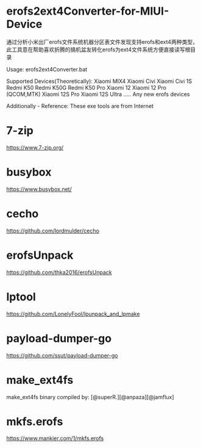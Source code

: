 # erofs2ext4Converter-for-MIUI-Device
通过分析小米出厂erofs文件系统机器分区表文件发现支持erofs和ext4两种类型，此工具意在帮助喜欢折腾的搞机盆友转化erofs为ext4文件系统方便直接读写根目录

Usage: erofs2ext4Converter.bat <filePath>


Supported Devices(Theoretically):
	Xiaomi MIX4
	Xiaomi Civi
	Xiaomi Civi 1S
	Redmi K50
	Redmi K50G
	Redmi K50 Pro
	Xiaomi 12
	Xiaomi 12 Pro (QCOM,MTK)
	Xiaomi 12S Pro
	Xiaomi 12S Ultra
	.....
	Any new erofs devices
	

Additionally - Reference:
	These exe tools are from Internet

# 7-zip
https://www.7-zip.org/


# busybox
https://www.busybox.net/

	
# cecho
https://github.com/lordmulder/cecho


# erofsUnpack
https://github.com/thka2016/erofsUnpack


# lptool
https://github.com/LonelyFool/lpunpack_and_lpmake


# payload-dumper-go
https://github.com/ssut/payload-dumper-go


# make_ext4fs
make_ext4fs binary compiled by: [@superR.][@anpaza][@jamflux]


# mkfs.erofs
https://www.mankier.com/1/mkfs.erofs
